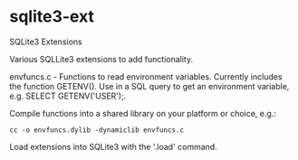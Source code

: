 # sqlite3-ext
SQLite3 Extensions

Various SQLLite3 extensions to add functionality.

envfuncs.c - Functions to read environment variables. Currently includes
             the function GETENV(). Use in a SQL query to get an environment
             variable, e.g. SELECT GETENV('USER');.
             
Compile functions into a shared library on your platform or choice, e.g.:

    cc -o envfuncs.dylib -dynamiclib envfuncs.c
    
Load extensions into SQLite3 with the '.load' command.

